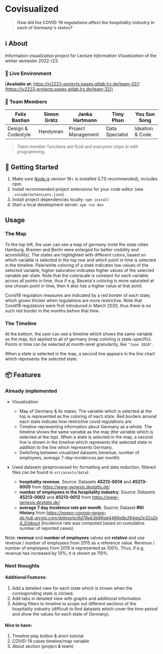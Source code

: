 # **Covi**sualize**d**
> **How did the COVID-19 regulations affect the hospitality industry in each of Germany's states?**

## ℹ️ About
Information visualization project for Lecture *Information Visualization* of the winter semester 2022-/23.

### 🚀 Live Environment
[**Available at:** https://iv2223-projects.pages.gitlab.lrz.de/team-32/](https://iv2223-projects.pages.gitlab.lrz.de/team-32/)

### 👥 Team Members
| Felix Bastian | Simon Grätz | Janka Hartmann | Timy Phan | You Sun Song |
|---|---|---|---|---|
| Design & Codestyle | Handyman | Project Management | Data Specialist | Ideation & Code |

> Team member functions are fluid and everyone chips in with programming.

## 🛫 Getting Started
1. Make sure [Node.js](https://nodejs.org/) version 18+ is installed (LTS recommended), includes npm.
2. Install recommended project extensions for your code editor (see `.vscode/extensions.json`).
3. Install project dependencies locally: `npm install`
4. Start a local development server: `npm run dev`

## Usage

### The Map

To the top left, the user can see a map of germany (note the state cities Hamburg, Bremen and Berlin were enlarged for better visibility and accesibility). The states are highlighted with different colors, based on which variable is selected in the top row and which point in time is selected in the timeline. Pale/white coloring of a state indicates low values of the selected variable, higher saturation indicates higher values of the selected variable per state. Note that the colorscale is constant for each variable across all points in time, thus if e.g. Bavaria's coloring is more saturated at one chosen point in time, then it also has a higher value at that point.

Covid19 regulation measures are indicated by a red border of each state, which grows thicker when regulations are more restrictive. Note that Covid19 regulations were first introduced in March 2020, thus there is no such red border in the months before that time.

### The Timeline

At the bottom, the user can see a timeline which shows the same variable as the map, but applied to all of germany (map coloring is state-specific). Points in time can be selected at month-level granularity, like `"June 2020"`.

When a state is selected in the map, a second line appears in the line chart which represents the selected state. 

## 📦 Features
### Already implemented
- Visualization:

  - Map of Germany & its states. The variable which is selected at the top is represented as the coloring of each state. Red borders around each state indicate how restrictive covid regulations are.
  - Timeline representing information about Germany as a whole. The timeline shows the same variable as the map (the variable which is selected at the top). When a state is selected in the map, a second line is shown in the timeline which represents the selected state in addition to the line which represents Germany.
  - Switching between visualized datasets (revenue, number of employees, average 7-day-incidences per month)
- Used datasets (preprocessed for formatting and data reduction, filtered files can be found in `src/assets/data`):
  - __hospitality revenue__. Source: Datasets __45213-0014__ and __45213-0005__ from *https://www-genesis.destatis.de/*
  - __number of employees in the hospitality industry__. Source: Datasets __45213-0002__ and __45213-0012__ from *https://www-genesis.destatis.de/*
  - __average 7 day incidence rate per month__. Source: Dataset __RKI History__ from *https://npgeo-corona-npgeo-de.hub.arcgis.com/datasets/6d78eb3b86ad4466a8e264aa2e32a2e4_0/about* (incidence rate was computed based on cumulative number of reported cases).

Note: __revenue__ and __number of employees__ values are **relative** and use revenue / number of employees from 2015 as a reference value. Revenue / number of employees from 2015 is represented as 100%. Thus, if e.g. revenue has increased by 10%, it is shown as 110%.

### Next thoughts

#### Additional Features:
1. Add a detailed view for each state which is shown when the corresponding state is clicked.
2. Add tabs in detailed view with graphs and additional information.
3. Adding filters to timeline to scope out different sections of the hospitality industry (difficult to find datasets which cover the time period and show the values for each state of Germany).

#### Nice to have:
1. Timeline play button & short tutorial
2. COVID-19 cases timeline/map variable
3. About section (project & team)
